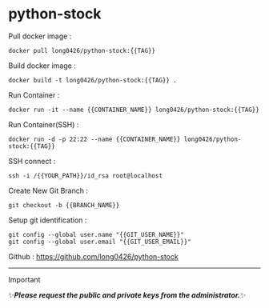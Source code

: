 # python-stock

Pull docker image :

```
docker pull long0426/python-stock:{{TAG}}
```

Build docker image :

```
docker build -t long0426/python-stock:{{TAG}} .
```

Run Container :

```
docker run -it --name {{CONTAINER_NAME}} long0426/python-stock:{{TAG}}
```

Run Container(SSH) :

```
docker run -d -p 22:22 --name {{CONTAINER_NAME}} long0426/python-stock:{{TAG}}
```

SSH connect :
```
ssh -i /{{YOUR_PATH}}/id_rsa root@localhost
```

Create New Git Branch :

```
git checkout -b {{BRANCH_NAME}}
```

Setup git identification :

```
git config --global user.name "{{GIT_USER_NAME}}"
git config --global user.email "{{GIT_USER_EMAIL}}"
```

Github :
https://github.com/long0426/python-stock
__________

> [!IMPORTANT]
> :sparkles:***Please request the public and private keys from the administrator.***:sparkles:
